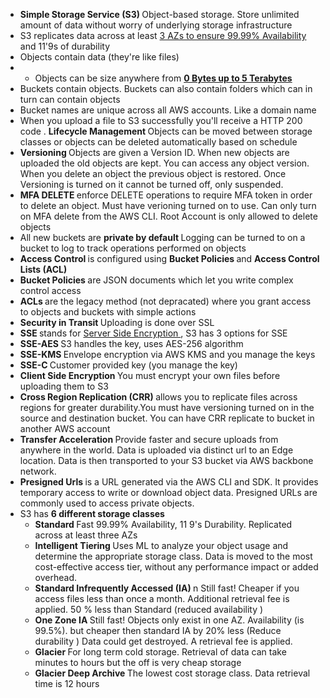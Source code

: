 - <b>Simple Storage Service (S3) </b> Object-based storage. Store unlimited amount of data without worry of underlying storage infrastructure
- S3 replicates data across at least <u>  3 AZs to ensure 99.99% Availability </u> and 11'9s of durability
- Objects contain data (they're like files)
- - Objects can be size anywhere from <b> <u> 0 Bytes up to 5 Terabytes </u></b>
- Buckets contain objects. Buckets can also contain folders which can in turn can contain objects
- Bucket names are unique across all AWS accounts. Like a domain name
- When you upload a file to S3 successfully you'll receive a HTTP 200 code . <b> Lifecycle Management </b> Objects can be moved between storage classes or objects can be deleted automatically based on schedule
- <b> Versioning </b> Objects are given a Version ID. When new objects are uploaded the old objects are kept. You can access any object version. When you delete an object the previous object is restored. Once Versioning is turned on it cannot be turned off, only suspended.
- <b> MFA DELETE </b> enforce DELETE operations to require MFA token in order to delete an object. Must have verioning turned on to use. Can only turn on MFA delete from the AWS CLI. Root Account is only allowed to delete objects 
- All new buckets are <b> private by default </b>
Logging can be turned to on a bucket to log to track operations performed on objects 
- <b> Access Control </b> is configured using <b> Bucket Policies </b> and <b> Access Control Lists (ACL) </b> 
- <b> Bucket Policies </b> are JSON documents which let you write complex control access 
- <b> ACLs </b> are the legacy method (not depracated) where you grant access to objects and buckets with simple actions 
- <b> Security in Transit </b> Uploading is done over SSL
- <b> SSE </b> stands for <u> Server Side Encryption </u>, S3 has 3 options for SSE
- <b> SSE-AES </b> S3 handles the key, uses AES-256 algorithm 
- <b> SSE-KMS </b> Envelope encryption via AWS KMS and you manage the keys 
- <b>SSE-C </b> Customer provided key (you manage the key)
- <b> Client Side Encryption </b>You must encrypt your own files before uploading them to S3
- <b> Cross Region Replication (CRR) </b> allows you to replicate files across regions for greater durability.You  must have versioning turned on in the source and destination bucket. You can have CRR replicate to bucket in another AWS account
- <b> Transfer Acceleration </b> Provide faster and secure uploads from anywhere in the world. Data is uploaded via distinct url to an Edge location. Data is then transported to your S3 bucket via AWS backbone network.
- <b> Presigned Urls </b> is a URL generated via the AWS CLI and SDK. It provides temporary access to write or download object data. Presigned URLs are commonly used to access private objects.
- S3 has <b> 6 different storage classes </b>
    - <b> Standard </b> Fast 99.99% Availability, 11 9's Durability. Replicated across at least three AZs
    - <b> Intelligent Tiering </b> Uses ML to analyze your object usage and determine the appropriate storage class. Data is moved to the most cost-effective access tier, without any performance impact or added overhead.
    - <b> Standard Infrequently Accessed (IA) </b>n Still fast! Cheaper if you access files less than once a month. Additional retrieval fee is applied. 50 % less than Standard (reduced availability ) 
    - <b> One Zone IA </b> Still fast! Objects only exist in one AZ. Availability (is 99.5%). but cheaper then standard IA by 20% less (Reduce durability ) Data could get destroyed. A retrieval fee is applied.
    - <b> Glacier </b> For long term cold storage. Retrieval of data can take minutes to hours but the off is very cheap storage
    - <b> Glacier Deep Archive </b> The lowest cost storage class. Data retrieval time is 12 hours

    